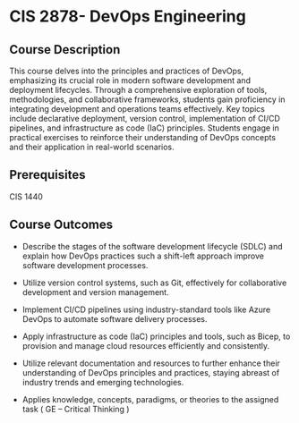 # CIS 2878- DevOps Engineering

## Course Description
This course delves into the principles and practices of DevOps, emphasizing its crucial role in modern software development and deployment lifecycles. Through a comprehensive exploration of tools, methodologies, and collaborative frameworks, students gain proficiency in integrating development and operations teams effectively. Key topics include declarative deployment, version control, implementation of CI/CD pipelines, and infrastructure as code (IaC) principles. Students engage in practical exercises to reinforce their understanding of DevOps concepts and their application in real-world scenarios.

## Prerequisites
CIS 1440

## Course Outcomes
- Describe the stages of the software development lifecycle (SDLC) and explain how DevOps practices such a shift-left approach improve software development processes.

- Utilize version control systems, such as Git, effectively for collaborative development and version management.

- Implement CI/CD pipelines using industry-standard tools like Azure DevOps to automate software delivery processes.

- Apply infrastructure as code (IaC) principles and tools, such as Bicep, to provision and manage cloud resources efficiently and consistently.

- Utilize relevant documentation and resources to further enhance their understanding of DevOps principles and practices, staying abreast of industry trends and emerging technologies.

- Applies knowledge, concepts, paradigms, or theories to the assigned task ( GE –
Critical Thinking )